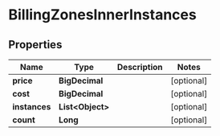 

# BillingZonesInnerInstances


## Properties

| Name | Type | Description | Notes |
|------------ | ------------- | ------------- | -------------|
|**price** | **BigDecimal** |  |  [optional] |
|**cost** | **BigDecimal** |  |  [optional] |
|**instances** | **List&lt;Object&gt;** |  |  [optional] |
|**count** | **Long** |  |  [optional] |



